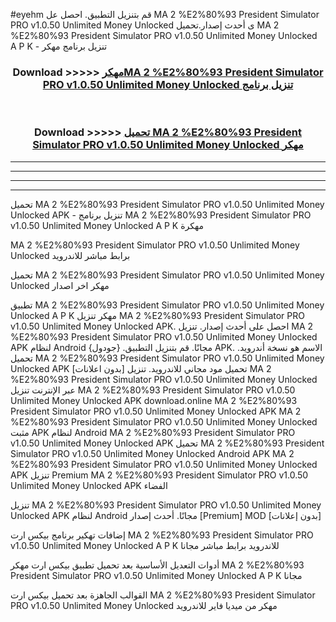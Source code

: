 #eyehm قم بتنزيل التطبيق. احصل عل MA 2 %E2%80%93 President Simulator PRO v1.0.50 Unlimited Money Unlocked  ى أحدث إصدار.تحميل MA 2 %E2%80%93 President Simulator PRO v1.0.50 Unlimited Money Unlocked  A P K - تنزيل برنامج مهكر



<div align="center">
<h3>Download >>>>> <a href="https://ar-sites.web.app/?ar= MA 2 %E2%80%93 President Simulator PRO v1.0.50 Unlimited Money Unlocked ">مهكرMA 2 %E2%80%93 President Simulator PRO v1.0.50 Unlimited Money Unlocked  تنزيل برنامج</a></h3><br>

<h3>Download >>>>> <a href="https://ar-sites.web.app/?ar= MA 2 %E2%80%93 President Simulator PRO v1.0.50 Unlimited Money Unlocked ">تحميل MA 2 %E2%80%93 President Simulator PRO v1.0.50 Unlimited Money Unlocked  مهكر</a></h3>
</div>


----------------------------------------------------------

----------------------------------------------------------

----------------------------------------------------------

----------------------------------------------------------


تحميل MA 2 %E2%80%93 President Simulator PRO v1.0.50 Unlimited Money Unlocked  APK - تنزيل برنامج MA 2 %E2%80%93 President Simulator PRO v1.0.50 Unlimited Money Unlocked  A P K مهكرة

MA 2 %E2%80%93 President Simulator PRO v1.0.50 Unlimited Money Unlocked  برابط مباشر للاندرويد

تحميل MA 2 %E2%80%93 President Simulator PRO v1.0.50 Unlimited Money Unlocked  مهكر اخر اصدار

تطبيق MA 2 %E2%80%93 President Simulator PRO v1.0.50 Unlimited Money Unlocked  A P K مهكر
تنزيل MA 2 %E2%80%93 President Simulator PRO v1.0.50 Unlimited Money Unlocked  APK. احصل على أحدث إصدار.
تنزيل MA 2 %E2%80%93 President Simulator PRO v1.0.50 Unlimited Money Unlocked  APK لنظام Android مجانًا.
قم بتنزيل التطبيق. {جودول} APK. الاسم هو نسخة أندرويد.
تحميل MA 2 %E2%80%93 President Simulator PRO v1.0.50 Unlimited Money Unlocked  APK [بدون اعلانات]
تحميل مود مجاني للاندرويد.
تنزيل MA 2 %E2%80%93 President Simulator PRO v1.0.50 Unlimited Money Unlocked  عبر الإنترنت
تنزيل MA 2 %E2%80%93 President Simulator PRO v1.0.50 Unlimited Money Unlocked  APK
download.online MA 2 %E2%80%93 President Simulator PRO v1.0.50 Unlimited Money Unlocked  APK
MA 2 %E2%80%93 President Simulator PRO v1.0.50 Unlimited Money Unlocked  مثبت APK لنظام Android
MA 2 %E2%80%93 President Simulator PRO v1.0.50 Unlimited Money Unlocked  APK
تحميل MA 2 %E2%80%93 President Simulator PRO v1.0.50 Unlimited Money Unlocked  Android APK
MA 2 %E2%80%93 President Simulator PRO v1.0.50 Unlimited Money Unlocked  APK تنزيل Premium
MA 2 %E2%80%93 President Simulator PRO v1.0.50 Unlimited Money Unlocked  APK الفضاء

تنزيل MA 2 %E2%80%93 President Simulator PRO v1.0.50 Unlimited Money Unlocked  APK لنظام Android مجانًا. أحدث إصدار [Premium] MOD [بدون إعلانات]

إضافات تهكير برنامج بيكس ارت MA 2 %E2%80%93 President Simulator PRO v1.0.50 Unlimited Money Unlocked  A P K للاندرويد برابط مباشر مجانا

أدوات التعديل الأساسية بعد تحميل تطبيق بيكس ارت مهكر MA 2 %E2%80%93 President Simulator PRO v1.0.50 Unlimited Money Unlocked  A P K مجانا

القوالب الجاهزة بعد تحميل بيكس ارت MA 2 %E2%80%93 President Simulator PRO v1.0.50 Unlimited Money Unlocked  مهكر من ميديا فاير للاندرويد



